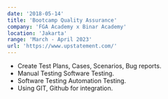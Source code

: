 ```yaml
---
date: '2018-05-14'
title: 'Bootcamp Quality Assurance'
company: 'FGA Academy x Binar Academy'
location: 'Jakarta'
range: 'March - April 2023'
url: 'https://www.upstatement.com/'
---
```


- Create Test Plans, Cases, Scenarios, Bug reports.
- Manual Testing Software Testing.
- Software Testing Automation Testing.
- Using GIT, Github for integration.
